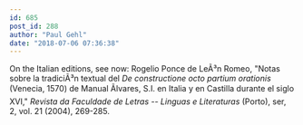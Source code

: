 ```yaml
---
id: 685
post_id: 288
author: "Paul Gehl"
date: "2018-07-06 07:36:38"
---
```

On the Italian editions, see now: Rogelio Ponce de LeÃ³n Romeo, "Notas sobre la tradiciÃ³n textual del <em>De constructione octo partium orationis</em> (Venecia, 1570) de Manual Ãlvares, S.I. en Italia y en Castilla durante el siglo XVI," <em>Revista da Faculdade de Letras -- Linguas e Literaturas</em> (Porto), ser, 2, vol. 21 (2004), 269-285.
